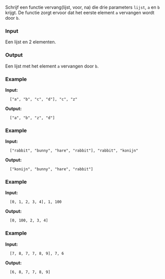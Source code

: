 Schrijf een functie vervang(lijst, voor, na) die drie parameters `lijst`, `a` en `b` krijgt. De functie zorgt ervoor dat het eerste element `a` vervangen wordt door `b`.

### Input

Een lijst en 2 elementen.

### Output

Een lijst met het element `a` vervangen door `b`.

### Example

**Input:**

      ["a", "b", "c", "d"], "c", "z"

**Output:**

      ["a", "b", "z", "d"]

### Example

**Input:**

      ["rabbit", "bunny", "hare", "rabbit"], "rabbit", "konijn"

**Output:**

      ["konijn", "bunny", "hare", "rabbit"]


### Example

**Input:**

      [0, 1, 2, 3, 4], 1, 100

**Output:**

      [0, 100, 2, 3, 4]



### Example

**Input:**

      [7, 8, 7, 7, 8, 9], 7, 6

**Output:**

      [6, 8, 7, 7, 8, 9]



